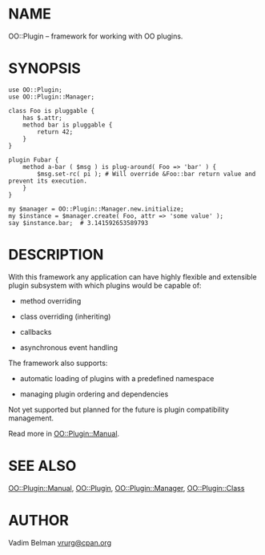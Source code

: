 NAME
====

OO::Plugin – framework for working with OO plugins.

SYNOPSIS
========

    use OO::Plugin;
    use OO::Plugin::Manager;

    class Foo is pluggable {
        has $.attr;
        method bar is pluggable {
            return 42;
        }
    }

    plugin Fubar {
        method a-bar ( $msg ) is plug-around( Foo => 'bar' ) {
            $msg.set-rc( pi ); # Will override &Foo::bar return value and prevent its execution.
        }
    }

    my $manager = OO::Plugin::Manager.new.initialize;
    my $instance = $manager.create( Foo, attr => 'some value' );
    say $instance.bar;  # 3.141592653589793

DESCRIPTION
===========

With this framework any application can have highly flexible and extensible plugin subsystem with which plugins would be capable of:

  * method overriding

  * class overriding (inheriting)

  * callbacks

  * asynchronous event handling

The framework also supports:

  * automatic loading of plugins with a predefined namespace

  * managing plugin ordering and dependencies

Not yet supported but planned for the future is plugin compatibility management.

Read more in [OO::Plugin::Manual](https://github.com/vrurg/Perl6-OO-Plugin/blob/v0.0.3/docs/md/OO/Plugin/Manual.md).

SEE ALSO
========

[OO::Plugin::Manual](https://github.com/vrurg/Perl6-OO-Plugin/blob/v0.0.3/docs/md/OO/Plugin/Manual.md), [OO::Plugin](https://github.com/vrurg/Perl6-OO-Plugin/blob/v0.0.3/docs/md/OO/Plugin.md), [OO::Plugin::Manager](https://github.com/vrurg/Perl6-OO-Plugin/blob/v0.0.3/docs/md/OO/Plugin/Manager.md), [OO::Plugin::Class](https://github.com/vrurg/Perl6-OO-Plugin/blob/v0.0.3/docs/md/OO/Plugin/Class.md)

AUTHOR
======

Vadim Belman <vrurg@cpan.org>

